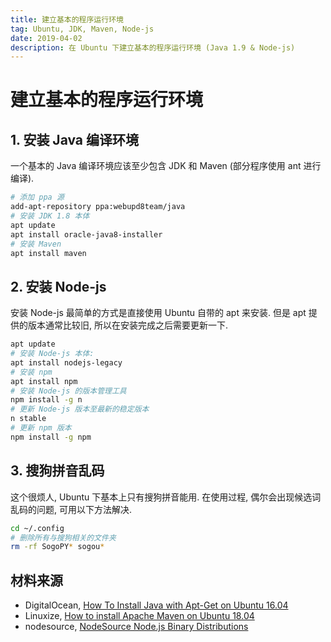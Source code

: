 ```yaml
---
title: 建立基本的程序运行环境
tag: Ubuntu, JDK, Maven, Node-js
date: 2019-04-02
description: 在 Ubuntu 下建立基本的程序运行环境 (Java 1.9 & Node-js)
---
```


# 建立基本的程序运行环境

## 1. 安装 Java 编译环境

一个基本的 Java 编译环境应该至少包含 JDK 和 Maven (部分程序使用 ant 进行编译).

```bash
# 添加 ppa 源
add-apt-repository ppa:webupd8team/java
# 安装 JDK 1.8 本体
apt update
apt install oracle-java8-installer
# 安装 Maven
apt install maven
```

## 2. 安装 Node-js

安装 Node-js 最简单的方式是直接使用 Ubuntu 自带的 apt 来安装. 但是 apt 提供的版本通常比较旧, 所以在安装完成之后需要更新一下.

```bash
apt update
# 安装 Node-js 本体:
apt install nodejs-legacy
# 安装 npm
apt install npm
# 安装 Node-js 的版本管理工具
npm install -g n
# 更新 Node-js 版本至最新的稳定版本
n stable
# 更新 npm 版本
npm install -g npm
```

## 3. 搜狗拼音乱码

这个很烦人, Ubuntu 下基本上只有搜狗拼音能用. 在使用过程, 偶尔会出现候选词乱码的问题, 可用以下方法解决.

```bash
cd ~/.config
# 删除所有与搜狗相关的文件夹
rm -rf SogoPY* sogou*
```

## 材料来源

- DigitalOcean, [How To Install Java with Apt-Get on Ubuntu 16.04](https://www.digitalocean.com/community/tutorials/how-to-install-java-with-apt-get-on-ubuntu-16-04)
- Linuxize, [How to install Apache Maven on Ubuntu 18.04](https://linuxize.com/post/how-to-install-apache-maven-on-ubuntu-18-04/)
- nodesource, [NodeSource Node.js Binary Distributions](https://linkhttps://github.com/nodesource/distributions/blob/master/README.md)
